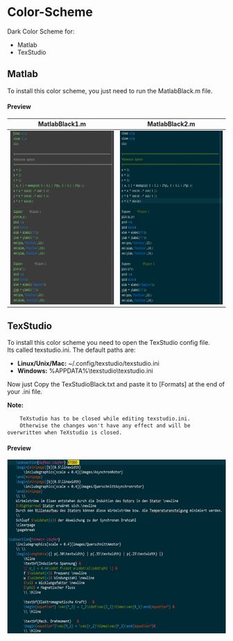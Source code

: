 # Color-Scheme
Dark Color Scheme for:
- Matlab
- TexStudio

## Matlab  
To install this color scheme, you just need to run the MatlabBlack.m file.

#### Preview
MatlabBlack1.m | MatlabBlack2.m  
--- | --- 
<img src="https://raw.githubusercontent.com/LMazzole/Color-Scheme/master/images/matlabcolor1.JPG" height="400" /> | <img src="https://raw.githubusercontent.com/LMazzole/Color-Scheme/master/images/matlabcolor2.JPG" height="400" />


## TexStudio
To install this color scheme you need to open the TexStudio config file.  
Its called texstudio.ini. The default paths are:  
- **Linux/Unix/Mac:** ~/.config/texstudio/texstudio.ini
- **Windows:** %APPDATA%\texstudio\texstudio.ini  

Now just Copy the TexStudioBlack.txt and paste it to [Formats] at the end of your .ini file. 
  
**Note:**

        TeXstudio has to be closed while editing texstudio.ini.  
        Otherwise the changes won't have any effect and will be overwritten when TeXstudio is closed.

#### Preview
<img src="https://raw.githubusercontent.com/LMazzole/Color-Scheme/master/images/TexStudiocolor.JPG" height="400" />


